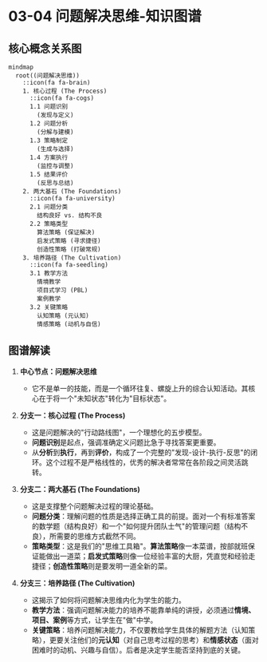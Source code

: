 # 03-04 问题解决思维-知识图谱

## 核心概念关系图

```mermaid
mindmap
  root((问题解决思维))
    ::icon(fa fa-brain)
    1. 核心过程 (The Process)
      ::icon(fa fa-cogs)
      1.1 问题识别
        (发现与定义)
      1.2 问题分析
        (分解与建模)
      1.3 策略制定
        (生成与选择)
      1.4 方案执行
        (监控与调整)
      1.5 结果评价
        (反思与总结)
    2. 两大基石 (The Foundations)
      ::icon(fa fa-university)
      2.1 问题分类
        结构良好 vs. 结构不良
      2.2 策略类型
        算法策略 (保证解决)
        启发式策略 (寻求捷径)
        创造性策略 (打破常规)
    3. 培养路径 (The Cultivation)
      ::icon(fa fa-seedling)
      3.1 教学方法
        情境教学
        项目式学习 (PBL)
        案例教学
      3.2 关键策略
        认知策略 (元认知)
        情感策略 (动机与自信)
```

## 图谱解读

1.  **中心节点：问题解决思维**
    - 它不是单一的技能，而是一个循环往复、螺旋上升的综合认知活动。其核心在于将一个"未知状态"转化为"目标状态"。

2.  **分支一：核心过程 (The Process)**
    - 这是问题解决的"行动路线图"，一个理想化的五步模型。
    - **问题识别**是起点，强调准确定义问题比急于寻找答案更重要。
    - 从**分析**到**执行**，再到**评价**，构成了一个完整的"发现-设计-执行-反思"的闭环。这个过程不是严格线性的，优秀的解决者常常在各阶段之间灵活跳转。

3.  **分支二：两大基石 (The Foundations)**
    - 这是支撑整个问题解决过程的理论基础。
    - **问题分类**：理解问题的性质是选择正确工具的前提。面对一个有标准答案的数学题（结构良好）和一个"如何提升团队士气"的管理问题（结构不良），所需要的思维方式截然不同。
    - **策略类型**：这是我们的"思维工具箱"。**算法策略**像一本菜谱，按部就班保证能做出一道菜；**启发式策略**则像一位经验丰富的大厨，凭直觉和经验走捷径；**创造性策略**则是要发明一道全新的菜。

4.  **分支三：培养路径 (The Cultivation)**
    - 这揭示了如何将问题解决思维内化为学生的能力。
    - **教学方法**：强调问题解决能力的培养不能靠单纯的讲授，必须通过**情境、项目、案例**等方式，让学生在"做"中学。
    - **关键策略**：培养问题解决能力，不仅要教给学生具体的解题方法（认知策略），更要关注他们的**元认知**（对自己思考过程的思考）和**情感状态**（面对困难时的动机、兴趣与自信）。后者是决定学生能否坚持到底的关键。 
